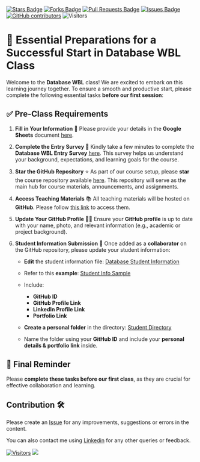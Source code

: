 <a href="https://github.com/drshahizan/database/stargazers"><img src="https://img.shields.io/github/stars/drshahizan/database" alt="Stars Badge"/></a>
<a href="https://github.com/drshahizan/database/network/members"><img src="https://img.shields.io/github/forks/drshahizan/database" alt="Forks Badge"/></a>
<a href="https://github.com/drshahizan/database/pulls"><img src="https://img.shields.io/github/issues-pr/drshahizan/database" alt="Pull Requests Badge"/></a>
<a href="https://github.com/drshahizan/database/issues"><img src="https://img.shields.io/github/issues/drshahizan/database" alt="Issues Badge"/></a>
<a href="https://github.com/drshahizan/database/graphs/contributors"><img alt="GitHub contributors" src="https://img.shields.io/github/contributors/drshahizan/database?color=2b9348"></a>
![Visitors](https://api.visitorbadge.io/api/visitors?path=https%3A%2F%2Fgithub.com%2Fdrshahizan%2Fdatabase&labelColor=%23d9e3f0&countColor=%23697689&style=flat)

# 🚀 Essential Preparations for a Successful Start in Database WBL Class

Welcome to the **Database WBL** class! We are excited to embark on this learning journey together. To ensure a smooth and productive start, please complete the following essential tasks **before our first session**:

## ✅ **Pre-Class Requirements**

1. **Fill in Your Information** 📝
   Please provide your details in the **Google Sheets** document [here](https://liveutm-my.sharepoint.com/:x:/g/personal/shahizan_live_utm_my/ERpjtLDI139Ml86Wcj4ZSjEB5rbYw-nOE-Gp_ohFr1XB5w?e=CbJh74).

2. **Complete the Entry Survey** 🧭
   Kindly take a few minutes to complete the **Database WBL Entry Survey** [here](https://forms.gle/Jabs1zLyMRjXSJTSA).
   This survey helps us understand your background, expectations, and learning goals for the course.

3. **Star the GitHub Repository** ⭐
   As part of our course setup, please **star** the course repository available [here](https://github.com/drshahizan/database).
   This repository will serve as the main hub for course materials, announcements, and assignments.

4. **Access Teaching Materials** 📚
   All teaching materials will be hosted on **GitHub**. Please follow [this link](https://github.com/drshahizan/database) to access them.

5. **Update Your GitHub Profile** 👨‍💻
   Ensure your **GitHub profile** is up to date with your name, photo, and relevant information (e.g., academic or project background).

6. **Student Information Submission** 🔗
   Once added as a **collaborator** on the GitHub repository, please update your student information:

   * **Edit** the student information file: [Database Student Information](https://github.com/drshahizan/database/blob/main/materials/student.md)
   * Refer to this **example**: [Student Info Sample](https://github.com/drshahizan/HPDP/blob/main/student.md)
   * Include:

     * **GitHub ID**
     * **GitHub Profile Link**
     * **LinkedIn Profile Link**
     * **Portfolio Link**
   * **Create a personal folder** in the directory: [Student Directory](https://github.com/drshahizan/database/blob/main/materials/student.md)
   * Name the folder using your **GitHub ID** and include your **personal details & portfolio link** inside.

## 🎯 **Final Reminder**  
Please **complete these tasks before our first class**, as they are crucial for effective collaboration and learning.  

## Contribution 🛠️
Please create an [Issue](https://github.com/drshahizan/database/issues) for any improvements, suggestions or errors in the content.

You can also contact me using [Linkedin](https://www.linkedin.com/in/drshahizan/) for any other queries or feedback.

[![Visitors](https://api.visitorbadge.io/api/visitors?path=https%3A%2F%2Fgithub.com%2Fdrshahizan&labelColor=%23697689&countColor=%23555555&style=plastic)](https://visitorbadge.io/status?path=https%3A%2F%2Fgithub.com%2Fdrshahizan)
![](https://hit.yhype.me/github/profile?user_id=81284918)
